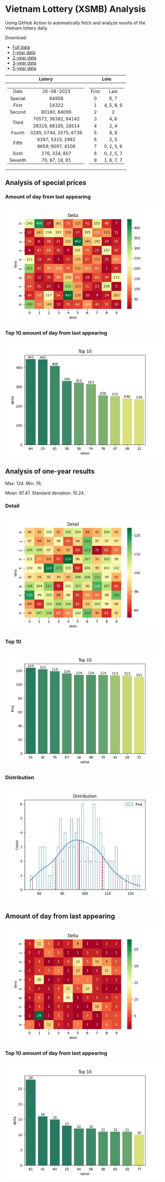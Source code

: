 # Vietnam Lottery (XSMB) Analysis

Using GitHub Action to automatically fetch and analyze results of the Vietnam lottery daily.

Download:

* [Full data](https://raw.githubusercontent.com/khiemdoan/vietnam-lottery-xsmb-analysis/main/results/xsmb.csv)
* [1-year data](https://raw.githubusercontent.com/khiemdoan/vietnam-lottery-xsmb-analysis/main/results/xsmb_1_year.csv)
* [2-year data](https://raw.githubusercontent.com/khiemdoan/vietnam-lottery-xsmb-analysis/main/results/xsmb_2_year.csv)
* [3-year data](https://raw.githubusercontent.com/khiemdoan/vietnam-lottery-xsmb-analysis/main/results/xsmb_3_year.csv)
* [5-year data](https://raw.githubusercontent.com/khiemdoan/vietnam-lottery-xsmb-analysis/main/results/xsmb_5_year.csv)

| Lotery      | Loto |
| :-----------: | :-----------: |
| <table><tr><td>Date</td><td>26-08-2023</td></tr><tr><td>Special</td><td>94958</td></tr><tr><td>First</td><td>14322</td></tr><tr><td>Second</td><td>80180, 84096</td></tr><tr><td rowspan="2">Third</td><td>70572, 36382, 84142</td></tr><tr><td>28319, 88165, 18514</td></tr><tr><td>Fourth</td><td>0285, 0744, 3575, 6736</td></tr><tr><td rowspan="2">Fifth</td><td>6297, 5315, 2962</td></tr><tr><td>6659, 9097, 4106</td></tr><tr><td>Sixth</td><td>276, 334, 807</td></tr><tr><td>Seventh</td><td>70, 87, 18, 91</td></tr></table> | <table><tr><td>First</td><td>Last</td></tr><tr><td>0</td><td>6, 7</td></tr><tr><td>1</td><td>4, 5, 8, 9</td></tr><tr><td>2</td><td>2</td></tr><tr><td>3</td><td>4, 6</td></tr><tr><td>4</td><td>2, 4</td></tr><tr><td>5</td><td>8, 9</td></tr><tr><td>6</td><td>2, 5</td></tr><tr><td>7</td><td>0, 2, 5, 6</td></tr><tr><td>8</td><td>0, 2, 5, 7</td></tr><tr><td>9</td><td>1, 6, 7, 7</td></tr></table> |


<h2>Analysis of special prices</h2>

<h3>Amount of day from last appearing</h3>

![Delta](images/special_delta.jpg)

<h3>Top 10 amount of day from last appearing</h3>

![Delta top 10](images/special_delta_top_10.jpg)

<h2>Analysis of one-year results</h2>

Max: 124. Min: 76.

Mean: 97.47. Standard deviation: 10.24.

<h3>Detail</h3>

![Detail](images/heatmap.jpg)

<h3>Top 10</h3>

![Top 10](images/top-10.jpg)

<h3>Distribution</h3>

![Distribution](images/distribution.jpg)

<h2>Amount of day from last appearing</h2>

![Delta](images/delta.jpg)

<h3>Top 10 amount of day from last appearing</h3>

![Delta top 10](images/delta_top_10.jpg)